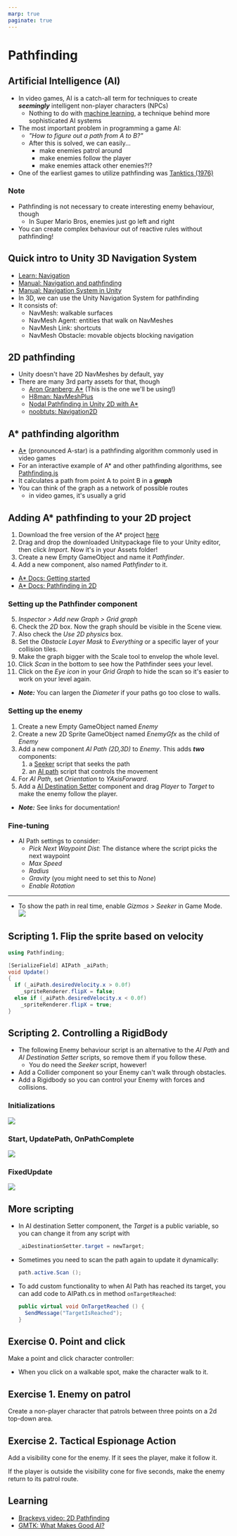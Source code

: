 ```yaml
---
marp: true
paginate: true
---
```

<!-- headingDivider: 3 -->
<!-- class: invert -->
# Pathfinding

## Artificial Intelligence (AI)

* In video games, AI is a catch-all term for techniques to create ***seemingly*** intelligent non-player characters (NPCs)
  * Nothing to do with [machine learning](https://en.wikipedia.org/wiki/Machine_learning), a technique behind more sophisticated AI systems
* The most important problem in programming a game AI:
  * *"How to figure out a path from A to B?"*
  * After this is solved, we can easily...
  	* make enemies patrol around
  	* make enemies follow the player
  	* make enemies attack other enemies?!?
* One of the earliest games to utilize pathfinding was [Tanktics (1976)](https://en.wikipedia.org/wiki/Tanktics:_Computer_Game_of_Armored_Combat_on_the_Eastern_Front) 
### Note

* Pathfinding is not necessary to create interesting enemy behaviour, though
  * In Super Mario Bros, enemies just go left and right
* You can create complex behaviour out of reactive rules without pathfinding!

## Quick intro to Unity 3D Navigation System

* [Learn: Navigation](http://unity3d.com/learn/tutorials/topics/navigation)
* [Manual: Navigation and pathfinding](https://docs.unity3d.com/Manual/Navigation.html)
* [Manual: Navigation System in Unity](https://docs.unity3d.com/Manual/nav-NavigationSystem.html)
* In 3D, we can use the Unity Navigation System for pathfinding
* It consists of:
  * NavMesh: walkable surfaces
  * NavMesh Agent: entities that walk on NavMeshes
  * NavMesh Link: shortcuts
  * NavMesh Obstacle: movable objects blocking navigation
## 2D pathfinding

* Unity doesn't have 2D NavMeshes by default, yay
* There are many 3rd party assets for that, though
  * [Aron Granberg: A*](https://arongranberg.com/astar) (This is the one we'll be using!)
  * [H8man: NavMeshPlus](https://github.com/h8man/NavMeshPlus)
  * [Nodal Pathfinding in Unity 2D with A*](http://www.jgallant.com/nodal-pathfinding-in-unity-2d-with-a-in-non-grid-based-games/)
  * [noobtuts: Navigation2D](https://noobtuts.com/unity/navigation2d)

## A* pathfinding algorithm

* [A*](https://en.wikipedia.org/wiki/A*_search_algorithm) (pronounced A-star) is a pathfinding algorithm commonly used in video games
* For an interactive example of A* and other pathfinding algorithms, see [Pathfinding.js](https://qiao.github.io/PathFinding.js/visual/)
* It calculates a path from point A to point B in a ***graph***
* You can think of the graph as a network of possible routes
  * in video games, it's usually a grid

## Adding A* pathfinding to your 2D project

1) Download the free version of the A* project [here](https://arongranberg.com/astar )
2) Drag and drop the downloaded Unitypackage file to your Unity editor, then click *Import*. Now it's in your Assets folder!
3) Create a new Empty GameObject and name it *Pathfinder*.
1) Add a new component, also named *Pathfinder* to it.

* [A* Docs: Getting started](https://arongranberg.com/astar/docs/getstarted.html)
* [A* Docs: Pathfinding in 2D](https://arongranberg.com/astar/docs/pathfinding2d.html)

### Setting up the Pathfinder component

5) *Inspector > Add new Graph > Grid graph*
6) Check the *2D* box. Now the graph should be visible in the Scene view.
7) Also check the *Use 2D physics* box.  
8) Set the *Obstacle Layer Mask* to *Everything* or a specific layer of your collision tiles.
9) Make the graph bigger with the Scale tool to envelop the whole level.
10) Click *Scan* in the bottom to see how the Pathfinder sees your level.
11) Click on the *Eye icon* in your *Grid Graph* to hide the scan so it's easier to work on your level again.

* ***Note:*** You can largen the *Diameter* if your paths go too close to walls.

### Setting up the enemy

1) Create a new Empty GameObject named *Enemy*
2) Create a new 2D Sprite GameObject named *EnemyGfx* as the child of *Enemy*
3) Add a new component *AI Path (2D,3D)* to *Enemy*. This adds ***two*** components:
   1) a [Seeker](https://arongranberg.com/astar/docs/seeker.html) script that seeks the path
   2) an [AI path](https://arongranberg.com/astar/docs/aipath.html) script that controls the movement
4) For *AI Path*, set *Orientation* to *YAxisForward*.
5) Add a [AI Destination Setter](https://arongranberg.com/astar/docs/aidestinationsetter.html) component and drag *Player* to *Target* to make the enemy follow the player.

* ***Note:*** See links for documentation!

### Fine-tuning

* AI Path settings to consider: 
   * *Pick Next Waypoint Dist*: The distance where the script picks the next waypoint
   * *Max Speed*
   * *Radius*
   * *Gravity* (you might need to set this to *None*)
   * *Enable Rotation*

---

* To show the path in real time, enable *Gizmos > Seeker* in Game Mode.
  ![](imgs/pathfinding-path.png)

## Scripting 1. Flip the sprite based on velocity

```c#
using Pathfinding;

[SerializeField] AIPath _aiPath;
void Update()
{
  if (_aiPath.desiredVelocity.x > 0.0f)
    _spriteRenderer.flipX = false;
  else if (_aiPath.desiredVelocity.x < 0.0f)
    _spriteRenderer.flipX = true;
}

```

## Scripting 2. Controlling a RigidBody

* The following Enemy behaviour script is an alternative to the *AI Path* and *AI Destination Setter* scripts, so remove them if you follow these.
  * You do need the *Seeker* script, however!
* Add a Collider component so your Enemy can't walk through obstacles.
* Add a Rigidbody so you can control your Enemy with forces and collisions.


### Initializations

![](imgs/pathfinding-code1.png)

### Start, UpdatePath, OnPathComplete
![](imgs/pathfinding-code2.png)

### FixedUpdate
![](imgs/pathfinding-code3.png)

## More scripting

* In AI destination Setter component, the *Target* is a public variable, so you can change it from any script with
  ```c#
  _aiDestinationSetter.target = newTarget;
  ```
* Sometimes you need to scan the path again to update it dynamically:
  ```c#
  path.active.Scan ();
  ```
* To add custom functionality to when AI Path has reached its target, you can add code to AIPath.cs in method `onTargetReached`:
  ```c#
  public virtual void OnTargetReached () {
    SendMessage("TargetIsReached");
  }
  ```

## Exercise 0. Point and click
<!-- _backgroundColor: #29366f -->

Make a point and click character controller:
* When you click on a walkable spot, make the character walk to it. 

## Exercise 1. Enemy on patrol
<!-- _backgroundColor: #29366f -->

Create a non-player character that patrols between three points on a 2d top-down area.

## Exercise 2. Tactical Espionage Action
<!-- _backgroundColor: #29366f -->

Add a visibility cone for the enemy. If it sees the player, make it follow it.

If the player is outside the visibility cone for five seconds, make the enemy return to its patrol route.

## Learning

* [Brackeys video: 2D Pathfinding](https://www.youtube.com/watch?v=jvtFUfJ6CP8)
* [GMTK: What Makes Good AI?](https://www.youtube.com/watch?v=9bbhJi0NBkk)
